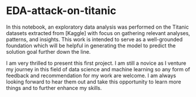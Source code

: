 # EDA-attack-on-titanic
In this notebook, an exploratory data analysis was performed on the Titanic datasets extracted from [Kaggle] with focus on gathering relevant analyses, patterns, and insights. This work is intended to serve as a well-grounded foundation which will be helpful in generating the model to predict the solution goal further down the line.  

I am very thrilled to present this first project. I am still a novice as I venture my journey in this field of data science and machine learning so any form of feedback and recommendation for my work are welcome. I am always looking forward to hear them out and take this opportunity to learn more things and to further enhance my skills. 
